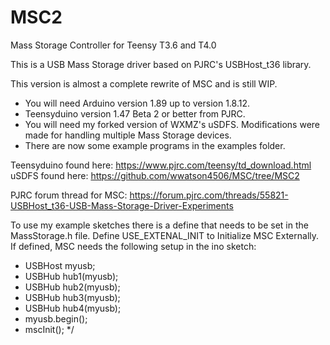 # MSC2
Mass Storage Controller for Teensy T3.6 and T4.0

This is a USB Mass Storage driver based on PJRC's USBHost_t36 library.

This version is almost a complete rewrite of MSC and is still WIP.

- You will need Arduino version 1.89 up to version 1.8.12.
- Teensyduino version 1.47 Beta 2 or better from PJRC.
- You will need my forked version of WXMZ's uSDFS. Modifications
  were made for handling multiple Mass Storage devices.
- There are now some example programs in the examples folder.

Teensyduino found here:
https://www.pjrc.com/teensy/td_download.html
uSDFS found here:
https://github.com/wwatson4506/MSC/tree/MSC2

PJRC forum thread for MSC: https://forum.pjrc.com/threads/55821-USBHost_t36-USB-Mass-Storage-Driver-Experiments

To use my example sketches there is a define that needs to be set in the MassStorage.h file.
Define  USE_EXTENAL_INIT to Initialize MSC Externally.
If defined, MSC needs the following setup in the ino sketch:
- USBHost myusb;
- USBHub hub1(myusb);
- USBHub hub2(myusb);
- USBHub hub3(myusb);
- USBHub hub4(myusb);
- myusb.begin();
- mscInit();
*/
